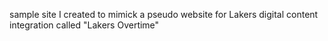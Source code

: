 sample site I created to mimick a pseudo website for Lakers digital content integration called "Lakers Overtime"
